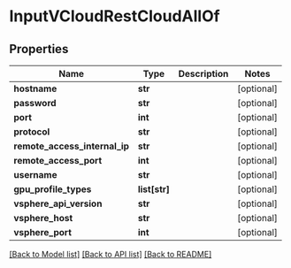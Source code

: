 # InputVCloudRestCloudAllOf

## Properties
Name | Type | Description | Notes
------------ | ------------- | ------------- | -------------
**hostname** | **str** |  | [optional] 
**password** | **str** |  | [optional] 
**port** | **int** |  | [optional] 
**protocol** | **str** |  | [optional] 
**remote_access_internal_ip** | **str** |  | [optional] 
**remote_access_port** | **int** |  | [optional] 
**username** | **str** |  | [optional] 
**gpu_profile_types** | **list[str]** |  | [optional] 
**vsphere_api_version** | **str** |  | [optional] 
**vsphere_host** | **str** |  | [optional] 
**vsphere_port** | **int** |  | [optional] 

[[Back to Model list]](../README.md#documentation-for-models) [[Back to API list]](../README.md#documentation-for-api-endpoints) [[Back to README]](../README.md)


